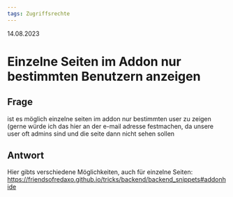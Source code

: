 ```yaml
---
tags: Zugriffsrechte
---
```


14.08.2023

# Einzelne Seiten im Addon nur bestimmten Benutzern anzeigen


## Frage

ist es möglich einzelne seiten im addon nur bestimmten user zu zeigen (gerne würde ich das hier an der e-mail adresse festmachen, da unsere user oft admins sind und die seite dann nicht sehen sollen

## Antwort


Hier gibts verschiedene Möglichkeiten, auch für einzelne Seiten:
https://friendsofredaxo.github.io/tricks/backend/backend_snippets#addonhide
